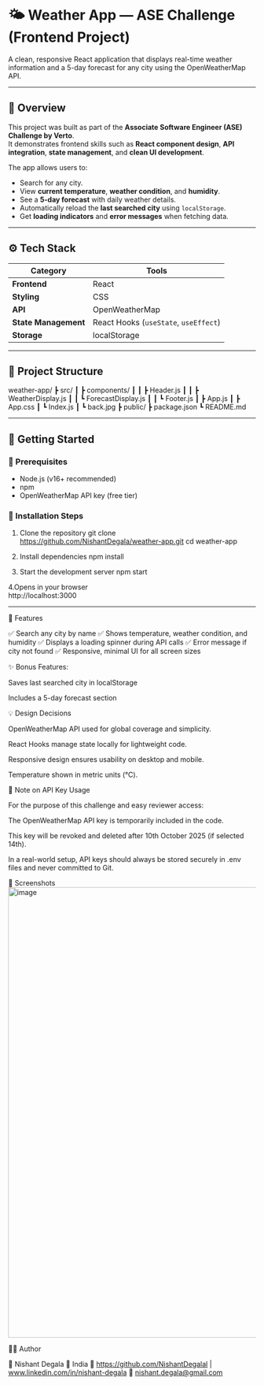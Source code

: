 # 🌤️ Weather App — ASE Challenge (Frontend Project)

A clean, responsive React application that displays real-time weather information and a 5-day forecast for any city using the OpenWeatherMap API.

---

## 🧭 Overview

This project was built as part of the **Associate Software Engineer (ASE) Challenge by Verto**.  
It demonstrates frontend skills such as **React component design**, **API integration**, **state management**, and **clean UI development**.

The app allows users to:
- Search for any city.
- View **current temperature**, **weather condition**, and **humidity**.
- See a **5-day forecast** with daily weather details.
- Automatically reload the **last searched city** using `localStorage`.
- Get **loading indicators** and **error messages** when fetching data.

---

## ⚙️ Tech Stack

| Category | Tools |
|-----------|--------|
| **Frontend** | React |
| **Styling** | CSS |
| **API** | OpenWeatherMap |
| **State Management** | React Hooks (`useState`, `useEffect`) |
| **Storage** | localStorage |

---

## 🧩 Project Structure

weather-app/
┣ src/
┃ ┣ components/
┃ ┃ ┣ Header.js
┃ ┃ ┣ WeatherDisplay.js
┃ ┃ ┗ ForecastDisplay.js
┃ ┃ ┗ Footer.js
┃ ┣ App.js
┃ ┣ App.css
┃ ┗ Index.js
┃ ┗ back.jpg
┣ public/
┣ package.json
┗ README.md

---

## 🚀 Getting Started

### 🧰 Prerequisites
- Node.js (v16+ recommended)  
- npm 
- OpenWeatherMap API key (free tier)

### 🔧 Installation Steps

1. Clone the repository
   git clone https://github.com/NishantDegala/weather-app.git
   cd weather-app
   
2. Install dependencies
   npm install

3. Start the development server
   npm start
   
4.Opens in your browser  
   http://localhost:3000

 ---  
🧠 Features

✅ Search any city by name
✅ Shows temperature, weather condition, and humidity
✅ Displays a loading spinner during API calls
✅ Error message if city not found
✅ Responsive, minimal UI for all screen sizes

✨ Bonus Features:

Saves last searched city in localStorage

Includes a 5-day forecast section

💡 Design Decisions

OpenWeatherMap API used for global coverage and simplicity.

React Hooks manage state locally for lightweight code.

Responsive design ensures usability on desktop and mobile.

Temperature shown in metric units (°C).

🔐 Note on API Key Usage

For the purpose of this challenge and easy reviewer access:

The OpenWeatherMap API key is temporarily included in the code.

This key will be revoked and deleted after 10th October 2025 (if selected 14th).

In a real-world setup, API keys should always be stored securely in .env files and never committed to Git.

📸 Screenshots
<img width="1917" height="915" alt="image" src="https://github.com/user-attachments/assets/980a4c56-10c8-4a2e-a528-6b7a9707179a" />

🧑‍💻 Author

👋 Nishant Degala
📍 India
💼 https://github.com/NishantDegalal | www.linkedin.com/in/nishant-degala
📧 nishant.degala@gmail.com

